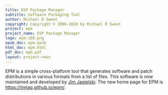 ```yaml
---
title: ESP Package Manager
subtitle: Software Packaging Tool
author: Michael R Sweet
copyright: Copyright © 2006-2020 by Michael R Sweet
project: epm
project_name: ESP Package Manager
logo: epm-160.png
epub_doc: epm.epub
html_doc: epm.html
pdf_doc: epm.pdf
layout: project-news
---
```


EPM is a simple cross-platform tool that generates software and patch
distributions in various formats from a list of files.  This software is now
maintained and developed by [Jim Jagielski](https://github.com/jimjag).  The
new home page for EPM is <https://jimjag.github.io/epm/>.
